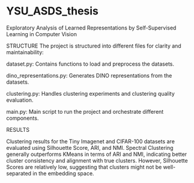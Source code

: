 # YSU_ASDS_thesis
Exploratory Analysis of Learned Representations by Self-Supervised Learning in Computer Vision

STRUCTURE
The project is structured into different files for clarity and maintainability:

dataset.py: Contains functions to load and preprocess the datasets.     

dino_representations.py: Generates DINO representations from the datasets.

clustering.py: Handles clustering experiments and clustering quality evaluation.

main.py: Main script to run the project and orchestrate different components.

RESULTS

Clustering results for the Tiny Imagenet and CIFAR-100 datasets are evaluated using Silhouette Score, ARI, and NMI. Spectral Clustering generally outperforms KMeans in terms of ARI and NMI, indicating better cluster consistency and alignment with true clusters. However, Silhouette Scores are relatively low, suggesting that clusters might not be well-separated in the embedding space.

